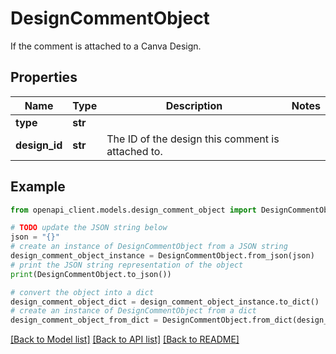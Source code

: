 # DesignCommentObject

If the comment is attached to a Canva Design.

## Properties

Name | Type | Description | Notes
------------ | ------------- | ------------- | -------------
**type** | **str** |  | 
**design_id** | **str** | The ID of the design this comment is attached to. | 

## Example

```python
from openapi_client.models.design_comment_object import DesignCommentObject

# TODO update the JSON string below
json = "{}"
# create an instance of DesignCommentObject from a JSON string
design_comment_object_instance = DesignCommentObject.from_json(json)
# print the JSON string representation of the object
print(DesignCommentObject.to_json())

# convert the object into a dict
design_comment_object_dict = design_comment_object_instance.to_dict()
# create an instance of DesignCommentObject from a dict
design_comment_object_from_dict = DesignCommentObject.from_dict(design_comment_object_dict)
```
[[Back to Model list]](../README.md#documentation-for-models) [[Back to API list]](../README.md#documentation-for-api-endpoints) [[Back to README]](../README.md)


